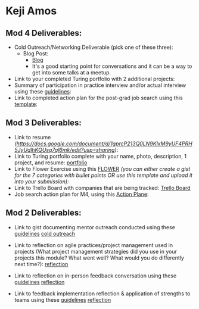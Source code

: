 # Keji Amos

## Mod 4 Deliverables:
* Cold Outreach/Networking Deliverable (pick one of these three):    
    * Blog Post:
       * [Blog](https://medium.com/@keji.amos/im-a-front-end-engineering-student-at-turing-school-and-we-were-given-the-task-of-contributing-to-4612f0a7327c)
       * It's a good starting point for conversations and it can be a way to get into some talks at a meetup.
* Link to your completed Turing portfolio with 2 additional projects: 
* Summary of participation in practice interview and/or actual interview using these [guidelines](https://github.com/turingschool/career-development-curriculum/blob/master/module_four/interview_practice_reflection_guidelines.md):
* Link to completed action plan for the post-grad job search using this [template](https://github.com/turingschool/career-development-curriculum/blob/master/module_four/post_grad_plan.md): 

## Mod 3 Deliverables:

* Link to resume *(https://docs.google.com/document/d/1gprcP213Q0LN9KlxM9yUF4PRH5JyUdlhKQUsq7ql6mk/edit?usp=sharing)*:
* Link to Turing portfolio complete with your name, photo, description, 1 project, and resume: [portfolio](https://www.turing.io/alumni/keji-amos)
* Link to Flower Exercise using this [FLOWER](https://gist.github.com/kamos1/008c3be52129e5db4b012f41ae7b40d6) *(you can either create a gist for the 7 categories with bullet points OR use this template and upload it into your submission):*
* Link to Trello Board with companies that are being tracked: [Trello Board](https://trello.com/b/NrwlMAtd/keji-amos-job-tacker)
* Job search action plan for M4, using this [Action Plane](https://gist.github.com/kamos1/b504a769bf1a196a26e93fba6bea85ea):

## Mod 2 Deliverables:
* Link to gist documenting mentor outreach conducted using these [guidelines](https://github.com/turingschool/career-development-curriculum/blob/master/module_two/cold_outreach_i_guidelines.md)
[cold outreach](https://gist.github.com/kamos1/60f679edb5ba1677385abdb4ce2769ef)

* Link to reflection on agile practices/project management used in projects (What project management strategies did you use in your projects this module? What went well? What would you do differently next time?):
[reflection](https://gist.github.com/kamos1/489f91b11b3a5ef27c5980111cf4ed03)

* Link to reflection on in-person feedback conversation using these [guidelines](https://github.com/turingschool/career-development-curriculum/blob/master/module_two/feedback_conversation_reflection_guidelines.md)
[reflection](https://gist.github.com/kamos1/edc32b0b67aca9c7645ffa661fcdd6a1)

* Link to feedback implementation reflection & application of strengths to teams using these [guidelines](https://github.com/turingschool/career-development-curriculum/blob/master/module_two/feedback_implementation_strengths_reflection.md)
[reflection](https://gist.github.com/kamos1/1279f1b484c8f3a178fc0352172c4ea7)
